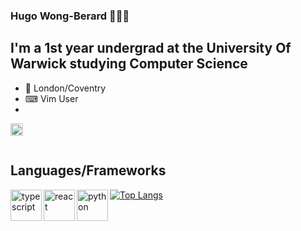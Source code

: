 ### Hugo **Wong-Berard** 👋👋👋
 
## I'm a 1st year undergrad at the University Of Warwick studying Computer Science
- 📍 London/Coventry
- ⌨ Vim User
- 
[<img align="left" alt="linkedin" width="20px" src="https://img.icons8.com/doodle/480/000000/linkedin--v2.png" />][linkedin]
<br />
<br />
## Languages/Frameworks
<img src="https://img.icons8.com/color/480/000000/typescript.png" alt="typescript" width="50px" align="left"/>
<img src="https://img.icons8.com/office/480/000000/react.png" alt="react" width="50px" align="left"/>
<img src="https://i.imgur.com/artDvbx.png" alt="python" width="50px" align="left" >

<!-- [![Anurag's github stats](https://github-readme-stats.vercel.app/api?username=hugo-wb&show_icons=true)](https://github.com/anuraghazra/github-readme-stats) -->
[![Top Langs](https://github-readme-stats.vercel.app/api/top-langs/?username=hugo-wb&layout=compact)](https://github.com/anuraghazra/github-readme-stats)

[website]: http://hugo-wb.github.io/hugo-wb
[linkedin]: https://www.linkedin.com/in/hugo-wong-berard-4499b91a0/
